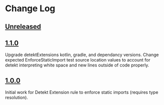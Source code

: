 # Change Log

## [Unreleased]

## [1.1.0]
Upgrade detektExtensions kotlin, gradle, and dependancy versions. Change expected EnforceStaticImport test source
location values to account for detekt interpreting white space and new lines outside of code properly.

## [1.0.0]
Initial work for Detekt Extension rule to enforce static imports (requires type resolution).

[Unreleased]: https://github.com/pkware/detektExtensions/tree/main
[1.1.0]: https://github.com/pkware/detektExtensions/tree/1.1.0
[1.0.0]: https://github.com/pkware/detektExtensions/tree/1.0.0

